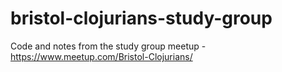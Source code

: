 # bristol-clojurians-study-group
Code and notes from the study group meetup - https://www.meetup.com/Bristol-Clojurians/
